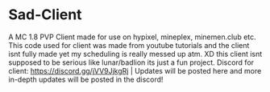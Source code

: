# Sad-Client
A MC 1.8 PVP Client made for use on hypixel, mineplex, minemen.club etc.
This code used for client was made from youtube tutorials and the client isnt fully made yet my scheduling is really messed up atm. XD
this client isnt supposed to be serious like lunar/badlion its just a fun project.
Discord for client: https://discord.gg/jVV9JjkgRj | Updates will be posted here and more in-depth updates will be posted in the discord!
